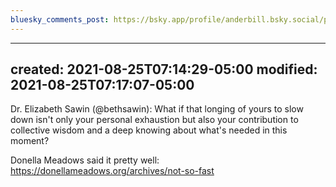 ```yaml
---
bluesky_comments_post: https://bsky.app/profile/anderbill.bsky.social/post/3ljanl3vs3h2a
---
```


---
created: 2021-08-25T07:14:29-05:00
modified: 2021-08-25T07:17:07-05:00
---

Dr. Elizabeth Sawin (@bethsawin): What if that longing of yours to slow down isn't only your personal exhaustion but also your contribution to collective wisdom and a deep knowing about what's needed in this moment?

Donella Meadows said it pretty well: <https://donellameadows.org/archives/not-so-fast>  










